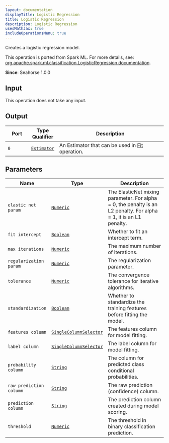 ```yaml
---
layout: documentation
displayTitle: Logistic Regression
title: Logistic Regression
description: Logistic Regression
usesMathJax: true
includeOperationsMenu: true
---
```

Creates a logistic regression model.

This operation is ported from Spark ML. For more details, see: <a target="_blank" href="http://spark.apache.org/docs/1.6.0/api/scala/index.html#org.apache.spark.ml.classification.LogisticRegression">org.apache.spark.ml.classification.LogisticRegression documentation</a>.

**Since**: Seahorse 1.0.0

## Input

This operation does not take any input.

## Output


<table>
<thead>
<tr>
<th style="width:15%">Port</th>
<th style="width:15%">Type Qualifier</th>
<th style="width:70%">Description</th>
</tr>
</thead>
<tbody>
    <tr><td><code>0</code></td><td><code><a href="../classes/estimator.html">Estimator</a></code></td><td>An Estimator that can be used in <a href="fit.html">Fit</a> operation.</td></tr>
</tbody>
</table>


## Parameters


<table class="table">
<thead>
<tr>
<th style="width:15%">Name</th>
<th style="width:15%">Type</th>
<th style="width:70%">Description</th>
</tr>
</thead>
<tbody>

<tr>
<td><code>elastic net param</code></td>
<td><code><a href="../parameter_types.html#numeric">Numeric</a></code></td>
<td>The ElasticNet mixing parameter. For alpha = 0, the penalty is an L2 penalty. For alpha = 1, it is an L1 penalty.</td>
</tr>

<tr>
<td><code>fit intercept</code></td>
<td><code><a href="../parameter_types.html#boolean">Boolean</a></code></td>
<td>Whether to fit an intercept term.</td>
</tr>

<tr>
<td><code>max iterations</code></td>
<td><code><a href="../parameter_types.html#numeric">Numeric</a></code></td>
<td>The maximum number of iterations.</td>
</tr>

<tr>
<td><code>regularization param</code></td>
<td><code><a href="../parameter_types.html#numeric">Numeric</a></code></td>
<td>The regularization parameter.</td>
</tr>

<tr>
<td><code>tolerance</code></td>
<td><code><a href="../parameter_types.html#numeric">Numeric</a></code></td>
<td>The convergence tolerance for iterative algorithms.</td>
</tr>

<tr>
<td><code>standardization</code></td>
<td><code><a href="../parameter_types.html#boolean">Boolean</a></code></td>
<td>Whether to standardize the training features before fitting the model.</td>
</tr>

<tr>
<td><code>features column</code></td>
<td><code><a href="../parameter_types.html#single-column-selector">SingleColumnSelector</a></code></td>
<td>The features column for model fitting.</td>
</tr>

<tr>
<td><code>label column</code></td>
<td><code><a href="../parameter_types.html#single-column-selector">SingleColumnSelector</a></code></td>
<td>The label column for model fitting.</td>
</tr>

<tr>
<td><code>probability column</code></td>
<td><code><a href="../parameter_types.html#string">String</a></code></td>
<td>The column for predicted class conditional probabilities.</td>
</tr>

<tr>
<td><code>raw prediction column</code></td>
<td><code><a href="../parameter_types.html#string">String</a></code></td>
<td>The raw prediction (confidence) column.</td>
</tr>

<tr>
<td><code>prediction column</code></td>
<td><code><a href="../parameter_types.html#string">String</a></code></td>
<td>The prediction column created during model scoring.</td>
</tr>

<tr>
<td><code>threshold</code></td>
<td><code><a href="../parameter_types.html#numeric">Numeric</a></code></td>
<td>The threshold in binary classification prediction.</td>
</tr>

</tbody>
</table>

